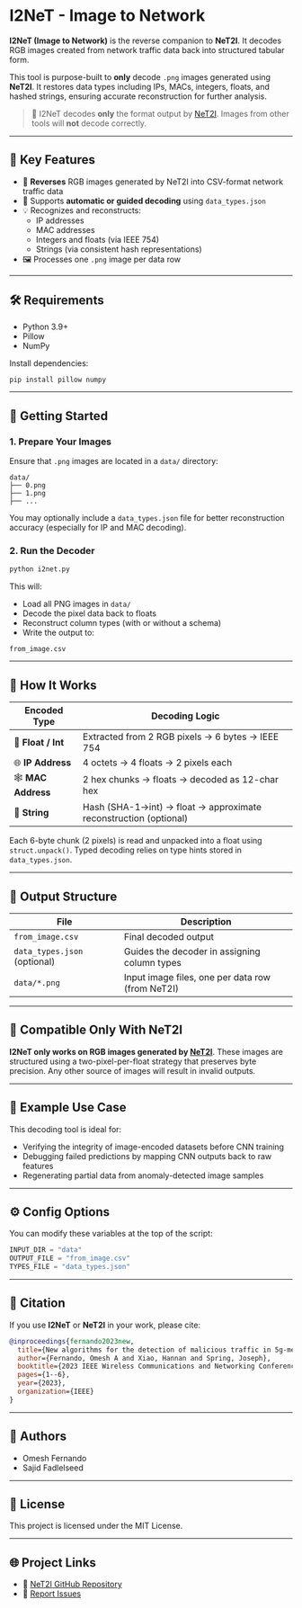 # I2NeT - Image to Network  
**I2NeT (Image to Network)** is the reverse companion to **NeT2I**. It decodes RGB images created from network traffic data back into structured tabular form.

This tool is purpose-built to **only** decode `.png` images generated using **NeT2I**. It restores data types including IPs, MACs, integers, floats, and hashed strings, ensuring accurate reconstruction for further analysis.

> 🧩 I2NeT decodes **only** the format output by [NeT2I](https://github.com/omeshF/NeT2I). Images from other tools will **not** decode correctly.

---

## 🎯 Key Features

- 🔁 **Reverses** RGB images generated by NeT2I into CSV-format network traffic data  
- 🧠 Supports **automatic or guided decoding** using `data_types.json`  
- 💡 Recognizes and reconstructs:
  - IP addresses
  - MAC addresses
  - Integers and floats (via IEEE 754)
  - Strings (via consistent hash representations)  
- 🖼️ Processes one `.png` image per data row

---

## 🛠️ Requirements

- Python 3.9+
- Pillow
- NumPy

Install dependencies:

```bash
pip install pillow numpy
```

---

## 🚀 Getting Started

### 1. Prepare Your Images

Ensure that `.png` images are located in a `data/` directory:

```
data/
├── 0.png
├── 1.png
├── ...
```

You may optionally include a `data_types.json` file for better reconstruction accuracy (especially for IP and MAC decoding).

### 2. Run the Decoder

```bash
python i2net.py
```

This will:

- Load all PNG images in `data/`
- Decode the pixel data back to floats
- Reconstruct column types (with or without a schema)
- Write the output to:

```
from_image.csv
```

---

## 🧬 How It Works

| Encoded Type | Decoding Logic |
|--------------|----------------|
| 🧾 **Float / Int** | Extracted from 2 RGB pixels → 6 bytes → IEEE 754 |
| 🌐 **IP Address** | 4 octets → 4 floats → 2 pixels each |
| 🕸️ **MAC Address** | 2 hex chunks → floats → decoded as 12-char hex |
| 🔐 **String** | Hash (SHA-1→int) → float → approximate reconstruction (optional) |

Each 6-byte chunk (2 pixels) is read and unpacked into a float using `struct.unpack()`. Typed decoding relies on type hints stored in `data_types.json`.

---

## 📁 Output Structure

| File | Description |
|------|-------------|
| `from_image.csv` | Final decoded output |
| `data_types.json` (optional) | Guides the decoder in assigning column types |
| `data/*.png` | Input image files, one per data row (from NeT2I) |

---

## 🔄 Compatible Only With NeT2I

**I2NeT only works on RGB images generated by [NeT2I](https://github.com/your/repo)**. These images are structured using a two-pixel-per-float strategy that preserves byte precision. Any other source of images will result in invalid outputs.

---

## 🧪 Example Use Case

This decoding tool is ideal for:

- Verifying the integrity of image-encoded datasets before CNN training  
- Debugging failed predictions by mapping CNN outputs back to raw features  
- Regenerating partial data from anomaly-detected image samples

---

## ⚙️ Config Options

You can modify these variables at the top of the script:

```python
INPUT_DIR = "data"
OUTPUT_FILE = "from_image.csv"
TYPES_FILE = "data_types.json"
```

---

## 📖 Citation

If you use **I2NeT** or **NeT2I** in your work, please cite:

```bibtex
@inproceedings{fernando2023new,
  title={New algorithms for the detection of malicious traffic in 5g-mec},
  author={Fernando, Omesh A and Xiao, Hannan and Spring, Joseph},
  booktitle={2023 IEEE Wireless Communications and Networking Conference (WCNC)},
  pages={1--6},
  year={2023},
  organization={IEEE}
}
```

---

## 👤 Authors

- Omesh Fernando  
- Sajid Fadlelseed

---

## 📜 License

This project is licensed under the MIT License.

---

## 🌐 Project Links

- 🔗 [NeT2I GitHub Repository](https://github.com/omeshF/NeT2I)
- 🐞 [Report Issues](https://github.com/omeshF/I2NeT/issues)
